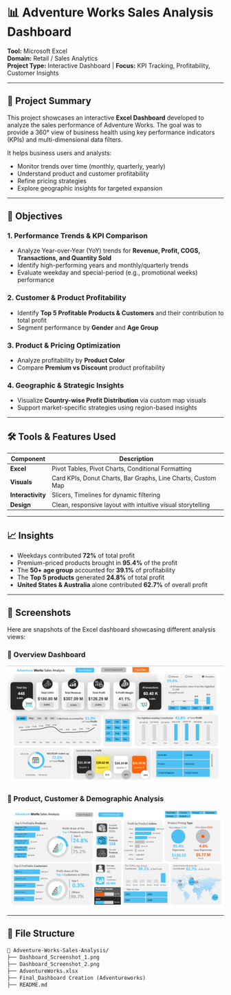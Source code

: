 # 📊 Adventure Works Sales Analysis Dashboard

**Tool:** Microsoft Excel  
**Domain:** Retail / Sales Analytics  
**Project Type:** Interactive Dashboard | **Focus:** KPI Tracking, Profitability, Customer Insights

---

## 📌 Project Summary

This project showcases an interactive **Excel Dashboard** developed to analyze the sales performance of Adventure Works. The goal was to provide a 360° view of business health using key performance indicators (KPIs) and multi-dimensional data filters.

It helps business users and analysts:
- Monitor trends over time (monthly, quarterly, yearly)
- Understand product and customer profitability
- Refine pricing strategies
- Explore geographic insights for targeted expansion

---

## 🎯 Objectives

### 1. Performance Trends & KPI Comparison
- Analyze Year-over-Year (YoY) trends for **Revenue, Profit, COGS, Transactions, and Quantity Sold**
- Identify high-performing years and monthly/quarterly trends
- Evaluate weekday and special-period (e.g., promotional weeks) performance

### 2. Customer & Product Profitability
- Identify **Top 5 Profitable Products & Customers** and their contribution to total profit
- Segment performance by **Gender** and **Age Group**

### 3. Product & Pricing Optimization
- Analyze profitability by **Product Color**
- Compare **Premium vs Discount** product profitability

### 4. Geographic & Strategic Insights
- Visualize **Country-wise Profit Distribution** via custom map visuals
- Support market-specific strategies using region-based insights

---

## 🛠️ Tools & Features Used

| Component      | Description                                      |
|----------------|--------------------------------------------------|
| **Excel**       | Pivot Tables, Pivot Charts, Conditional Formatting |
| **Visuals**     | Card KPIs, Donut Charts, Bar Graphs, Line Charts, Custom Map |
| **Interactivity** | Slicers, Timelines for dynamic filtering         |
| **Design**      | Clean, responsive layout with intuitive visual storytelling |

---

## 📈 Insights 
- Weekdays contributed **72%** of total profit
- Premium-priced products brought in **95.4%** of the profit
- The **50+ age group** accounted for **39.1%** of profitability
- The **Top 5 products** generated **24.8%** of total profit
- **United States & Australia** alone contributed **62.7%** of overall profit

---

## 📎 Screenshots

Here are snapshots of the Excel dashboard showcasing different analysis views:

### 🔹 Overview Dashboard
![Dashboard Overview](./Dashboard_Screenshot_1.png)

### 🔹 Product, Customer & Demographic Analysis
![Product & Customer View](./Dashboard_Screenshot_2.png)

---

## 📂 File Structure

```plaintext
📁 Adventure-Works-Sales-Analysis/
├── Dashboard_Screenshot_1.png
├── Dashboard_Screenshot_2.png
├── AdventureWorks.xlsx
├── Final_Dashboard Creation (Adventureworks)
├── README.md
